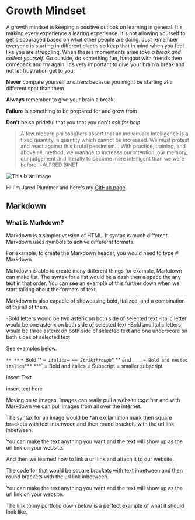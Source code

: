 # Growth Mindset

A growth mindset  is keeping a positive outlook on learning in general.
It's making every experience a learing experience. It's not allowing yourself to get 
discouraged based on what other people are doing. Just remember everyone is starting in different 
places so keep that in mind when you feel like you are struggling. When theses momentents arise 
*take a break and collect yourself*. Go outside, do something fun, hangout with friends then comeback and try again.
It's very important to give your brain a break and not let frustration get to you.

**Never** compare yourself to others becasue you might be starting at a different spot than them

**Always** remember to give your brain a break

**Failure** is something to be prepared for and grow from

**Don't** be so prideful that you that you don't *ask for help*

>A few modern philosophers assert that an individual’s intelligence is a fixed
quantity, a quantity which cannot be increased. We must protest and react
against this brutal pessimism... With practice, training, and above all,
method, we manage to increase our attention, our memory, our judgement
and literally to become more intelligent than we were before. ~ALFRED BINET

![This is an image](https://www.learningsciences.com/wp-content/uploads/2021/09/growth-mindset.jpg)


Hi I'm Jared Plummer and here's my [GitHub page](https://github.com/JaredPlummer5).

## Markdown

### What is Markdown?


Markdown is a simpler version of HTML. It syntax is much different. Markdown uses symbols to achive differernt formats.

For example, to create the Markdown header, you would need to type # Markdown

Matkdown is able to create many different things for example, Markdown can make list. The syntax for a list would be a dash then a space the any text in that order. You can see an example of this further down when we start talking about the formats of text.

Markdown is also capable of showcasing bold, italized, and a combination of the all of them.

-Bold letters would be two asterix on both side of selected text -Italic letter would be one asterix on both side of selected text -Bold and Italic letters would be three asterix on both side of selected text and one underscore on both sides of selected text

See examples below.

`** **` = Bold
'* *` = italics
`~ ~` = Strikthrough
`** ** and __ __` = Bold and nested italics
`*** ***` = Bold and italics
<sub> </sub> = Subscript
<sup> </sup> = smaller subscript



Insert Text

insert text here

Moving on to images. Images can really pull a website together and with Markdown we can pull images from all over the internet.

The syntax for an image would be *an exclamation mark then square brackets with text inbetween and then round brackets with the url link inbetween.

You can make the text anything you want and the text will show up as the url link on your website.

And then we learned how to link a url link and attach it to our website.

The code for that would be square brackets with text inbetween and then round brackets with the url link inbetween.

You can make the text anything you want and the text will show up as the url link on your website.

The link to my portfolio down below is a perfect example of what it should look like.
